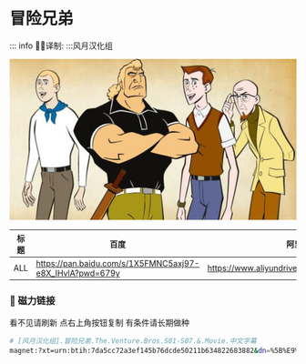 # 冒险兄弟

::: info
✍🏻译制: 
:::风月汉化组

![venture-bros.jpg](venture-bros.jpg)

| 标题 | 百度 | 阿里 | MDpan |
| --- | --- | --- | --- |
| ALL | https://pan.baidu.com/s/1X5FMNC5axj97-e8X_IHvlA?pwd=679y | https://www.aliyundrive.com/s/zaxFsM9c3AH | https://mdpan.tk/%E5%86%92%E9%99%A9%E5%85%84%E5%BC%9F |

### 🧲 磁力链接

看不见请刷新 点右上角按钮复制 有条件请长期做种

```bash
# [风月汉化组].冒险兄弟.The.Venture.Bros.S01-S07.&.Movie.中文字幕
magnet:?xt=urn:btih:7da5cc72a3ef145b76dcde50211b634822683882&dn=%5B%E9%A3%8E%E6%9C%88%E6%B1%89%E5%8C%96%E7%BB%84%5D.%E5%86%92%E9%99%A9%E5%85%84%E5%BC%9F.The.Venture.Bros.S01-S07.%26.Movie.%E4%B8%AD%E6%96%87%E5%AD%97%E5%B9%95&tr=http%3A%2F%2Falltorrents.net%3A80%2Fbt%2Fannounce.php&tr=http%3A%2F%2Fbluebird-hd.org%2Fannounce.php&tr=http%3A%2F%2Fwww.thetradersden.org%2Fforums%2Ftracker%2Fannounce.php&tr=http%3A%2F%2Ftracker.trancetraffic.com%3A80%2Fannounce.php&tr=http%3A%2F%2Firrenhaus.dyndns.dk%3A80%2Fannounce.php&tr=http%3A%2F%2F1337.abcvg.info%3A80%2Fannounce&tr=http%3A%2F%2Fbt.beatrice-raws.org%3A80%2Fannounce&tr=http%3A%2F%2Fwww.tribalmixes.com%3A80%2Fannounce.php&tr=http%3A%2F%2Fwww.wareztorrent.com%3A80%2Fannounce
```